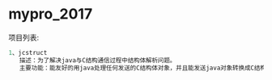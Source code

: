 # mypro_2017
项目列表:
```java 
1、jcstruct
   描述：为了解决java与C结构通信过程中结构体解析问题。
   主要功能：能友好的用java处理任何发送的C结构体对象，并且能发送java对象转换成C结构体接收的二进制。
```

